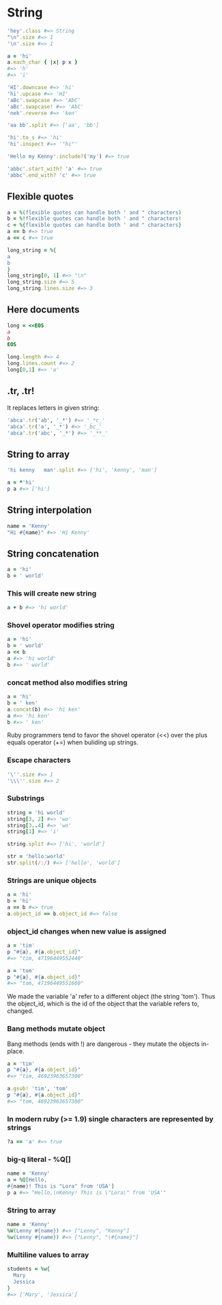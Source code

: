 # String

```ruby
'hey'.class #=> String
"\n".size #=> 1
'\n'.size #=> 1

a = 'hi'
a.each_char { |x| p x }
#=> 'h'
#=> 'i'

'HI'.downcase #=> 'hi'
'hi'.upcase #=> 'HI'
'aBc'.swapcase #=> 'AbC'
'aBc'.swapcase! #=> 'AbC'
'nek'.reverse #=> 'ken'

'aa bb'.split #=> ['aa', 'bb']

'hi'.to_s #=> 'hi'
'hi'.inspect #=> '"hi"'

'Hello my Kenny'.include?('my') #=> true

'abbc'.start_with? 'a' #=> true
'abbc'.end_with? 'c' #=> true
```

## Flexible quotes

```ruby
a = %(flexible quotes can handle both ' and " characters)
b = %!flexible quotes can handle both ' and " characters!
c = %{flexible quotes can handle both ' and " characters}
a == b #=> true
a == c #=> true

long_string = %{
a
b
}
long_string[0, 1] #=> "\n"
long_string.size #=> 5
long_string.lines.size #=> 3
```

## Here documents

```ruby
long = <<EOS
a
b
EOS

long.length #=> 4
long.lines.count #=> 2
long[0,1] #=> 'a'
```

## .tr, .tr!

It replaces letters in given string:

```ruby
'abca'.tr('ab', '_*') #=> '_*c_'
'abca'.tr('a', '_*') #=> '_bc_'
'abca'.tr('abc', '_*') #=> '_**_'
```

## String to array

```ruby
'hi kenny   man'.split #=> ['hi', 'kenny', 'man']

a = *'hi'
p a #=> ['hi']
```

## String interpolation

```ruby
name = 'Kenny'
"Hi #{name}" #=> 'Hi Kenny'
```

## String concatenation

```ruby
a = 'hi'
b = ' world'
```

### This will create new string

```ruby
a + b #=> 'hi world' 
```

### Shovel operator modifies string

```ruby
a = 'hi'
b = ' world'
a << b
a #=> 'hi world'
b #=> ' world'
```

### concat method also modifies string

```ruby
a = 'hi'
b = ' ken'
a.concat(b) #=> 'hi ken'
a #=> 'hi ken'
b #=> ' ken'
```

Ruby programmers tend to favor the shovel operator (<<) over the
plus equals operator (+=) when buliding up strings.

### Escape characters

```ruby
'\''.size #=> 1
'\\\''.size #=> 2
```

### Substrings

```ruby
string = 'hi world'
string[3, 2] #=> 'wo'
string[3..4] #=> 'wo'
string[1] #=> 'i'

string.split #=> ['hi', 'world']

str = 'hello:world'
str.split(/:/) #=> ['hello', 'world']
```

### Strings are unique objects

```ruby
a = 'hi'
b = 'hi'
a == b #=> true
a.object_id == b.object_id #=> false
```

### object_id changes when new value is assigned

```ruby
a = 'tim'
p "#{a}, #{a.object_id}"
#=> "tim, 47196449552440"

a = 'tom'
p "#{a}, #{a.object_id}"
#=> "tom, 47196449551660"
```

We made the variable 'a' refer to a different object (the string 'tom').
Thus the object_id, which is the id of the object that the variable refers to, changed.

### Bang methods mutate object

Bang methods (ends with !) are dangerous - they mutate the objects in-place.

```ruby
a = 'tim'
p "#{a}, #{a.object_id}"
#=> "tim, 46923963657300"

a.gsub! 'tim', 'tom'
p "#{a}, #{a.object_id}"
#=> "tom, 46923963657300"
```

### In modern ruby (>= 1.9) single characters are represented by strings

```ruby
?a == 'a' #=> true
```

### big-q literal - %Q[]

```ruby
name = 'Kenny'
a = %Q[Hello,
#{name}! This is "Lora" from 'USA']
p a #=> "Hello,\nKenny! This is \"Lora\" from 'USA'"
```

### String to array

```ruby
name = 'Kenny'
%W(Lenny #{name}) #=> ["Lenny", "Kenny"]
%w(Lenny #{name}) #=> ["Lenny", "\#{name}"]
```

### Multiline values to array

```ruby
students = %w{
  Mary
  Jessica
}
#=> ['Mary', 'Jessica']
```

